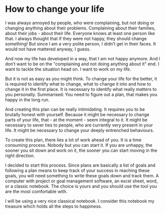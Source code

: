 # How to change your life

I was always annoyed by people, who were complaining, but not doing or changing anything about their problems. Complaining about their families, about their jobs - about their life. Everyone knows at least one person like that. I always thought that if they were not happy, they should change something! But since I am a very polite person, I didn’t get in their faces. It would not have mattered anyway, I guess.

And now my life has developed in a way, that I am not happy anymore. And I don’t want to be on the "complaining and not doing anything about it" end. I want to tackle the situation head on. I want to work on my life.

But it is not as easy as you might think. To change your life for the better, it is required to identify what to change, what to change it into and how to change it in the first place. It is necessary to identify what really matters to you personally. Summarised: You need to figure out a plan, that makes you happy in the long run.

And creating this plan can be really intimidating. It requires you to be brutally honest with yourself. Because it might be necessary to change parts of your life, that - at the moment - seem integral to it. It might be necessary to sever ties to people, who are currently very present in your life. It might be necessary to change your deeply entrenched behaviours.

To create this plan, there lies a lot of work ahead of you. It is a time consuming process. Nobody but you can start it. If you are unhappy, the sooner you sit down and work on it, the sooner you can start moving in the right direction.

I decided to start this process. Since plans are basically a list of goals and following a plan means to keep track of your success in reaching these goals, you will need something to write these goals down and track them. A computer with project or goal management software, an excel sheet, word, or a classic notebook. The choice is yours and you should use the tool you are the most comfortable with.

I will be using a very nice classical notebook. I consider this notebook my treasure which holds all the steps to happiness.